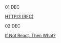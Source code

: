 
01 DEC

[HTTP/3 (RFC)](https://datatracker.ietf.org/doc/html/rfc9114)

02 DEC

[If Not React, Then What?](https://infrequently.org/2024/11/if-not-react-then-what)
